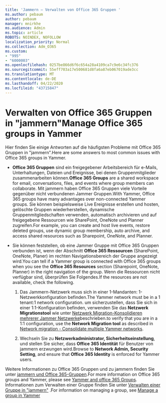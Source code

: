 ```yaml
---
title: 'Jammern – Verwalten von Office 365 Gruppen '
ms.author: pebaum
author: pebaum
manager: mnirkhe
ms.audience: Admin
ms.topic: article
ROBOTS: NOINDEX, NOFOLLOW
localization_priority: Normal
ms.collection: Adm_O365
ms.custom:
- "995"
- "6000003"
ms.openlocfilehash: 0257be866d6f6c654a28a4109ca7c9e6c34fc376
ms.sourcegitcommit: 55eff703a17e500681d8fa6a87eb067019ade3cc
ms.translationtype: MT
ms.contentlocale: de-DE
ms.lasthandoff: 04/22/2020
ms.locfileid: "43715847"
---
```

# <a name="manage-office-365-groups-in-yammer"></a><span data-ttu-id="1978b-102">Verwalten von Office 365 Gruppen in "jammern"</span><span class="sxs-lookup"><span data-stu-id="1978b-102">Manage Office 365 groups in Yammer</span></span>

<span data-ttu-id="1978b-103">Hier finden Sie einige Antworten auf die häufigsten Probleme mit Office 365 Gruppen in "jammern".</span><span class="sxs-lookup"><span data-stu-id="1978b-103">Here are some answers to most common issues with Office 365 groups in Yammer.</span></span>

* <span data-ttu-id="1978b-104">**Office 365 Gruppen** sind ein freigegebener Arbeitsbereich für e-Mails, Unterhaltungen, Dateien und Ereignisse, bei denen Gruppenmitglieder zusammenarbeiten können.</span><span class="sxs-lookup"><span data-stu-id="1978b-104">**Office 365 Groups** are a shared workspace for email, conversations, files, and events where group members can collaborate.</span></span> <span data-ttu-id="1978b-105">Mit jammern haben Office 365 Gruppen viele Vorteile gegenüber nicht verbundenen Jammer Gruppen.</span><span class="sxs-lookup"><span data-stu-id="1978b-105">With Yammer, Office 365 groups have many advantages over non-connected Yammer groups.</span></span> <span data-ttu-id="1978b-106">Sie können beispielsweise Live Ereignisse erstellen und hosten, gelöschte Gruppen wiederherstellen, dynamische Gruppenmitgliedschaften verwenden, automatisch archivieren und auf freigegebene Ressourcen wie SharePoint, OneNote und Planner zugreifen.</span><span class="sxs-lookup"><span data-stu-id="1978b-106">For example, you can create and host live events, restore deleted groups, use dynamic group membership, auto archive, and access shared resources such as Sharepoint, OneNote, and Planner.</span></span>

* <span data-ttu-id="1978b-107">Sie können feststellen, ob eine Jammer Gruppe mit Office 365 Gruppen verbunden ist, wenn der Abschnitt **Office 365 Ressourcen** (SharePoint, OneNote, Planer) im rechten Navigationsbereich der Gruppe angezeigt wird.</span><span class="sxs-lookup"><span data-stu-id="1978b-107">You can tell if a Yammer group is connected with Office 365 groups when you see the **Office 365 Resources** section (Sharepoint, OneNote, Planner) in the right navigation of the group.</span></span> <span data-ttu-id="1978b-108">Wenn die Ressourcen nicht verfügbar sind, überprüfen Sie Folgendes.</span><span class="sxs-lookup"><span data-stu-id="1978b-108">If the resources are not available, check the following.</span></span>

  1. <span data-ttu-id="1978b-109">Das Jammern-Netzwerk muss sich in einer 1-Mandanten: 1-Netzwerkkonfiguration befinden.</span><span class="sxs-lookup"><span data-stu-id="1978b-109">The Yammer network must be in a 1 tenant:1 network configuration.</span></span> <span data-ttu-id="1978b-110">um sicherzustellen, dass Sie sich in einer 1:1-Konfiguration befinden, verwenden Sie das **Netzwerk Migrationstool** wie unter [Netzwerk Migration-Konsolidieren mehrerer Jammer Netzwerke](https://docs.microsoft.com/yammer/configure-your-yammer-network/consolidate-multiple-yammer-networks)beschrieben.</span><span class="sxs-lookup"><span data-stu-id="1978b-110">to verify that you are in a 1:1 configuration, use the **Network Migration tool** as described in [Network migration - Consolidate multiple Yammer networks](https://docs.microsoft.com/yammer/configure-your-yammer-network/consolidate-multiple-yammer-networks).</span></span>

  2. <span data-ttu-id="1978b-111">Wechseln Sie zu **Netzwerkadministrator, Sicherheitseinstellung**, und stellen Sie sicher, dass **Office 365 Identität** für Benutzer von jammern erzwungen wird.</span><span class="sxs-lookup"><span data-stu-id="1978b-111">Browse to **Network Admin, Security Setting**, and ensure that **Office 365 Identity** is enforced for Yammer users.</span></span>

<span data-ttu-id="1978b-112">Weitere Informationen zu Office 365 Gruppen und zu jammern finden Sie unter [jammern und Office 365-Gruppen](https://docs.microsoft.com/yammer/manage-yammer-groups/yammer-and-office-365-groups).</span><span class="sxs-lookup"><span data-stu-id="1978b-112">For more information on Office 365 groups and Yammer, please see [Yammer and office 365 Groups](https://docs.microsoft.com/yammer/manage-yammer-groups/yammer-and-office-365-groups).</span></span> <span data-ttu-id="1978b-113">Informationen zum Verwalten einer Gruppe finden Sie unter [Verwalten einer Gruppe in "jammern"](https://support.office.com/article/Manage-a-group-in-Yammer-6e05c6d6-5548-4c88-89cd-e6757a514ef2) .</span><span class="sxs-lookup"><span data-stu-id="1978b-113">For information on managing a group, see [Manage a group in Yammer](https://support.office.com/article/Manage-a-group-in-Yammer-6e05c6d6-5548-4c88-89cd-e6757a514ef2)</span></span>
